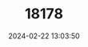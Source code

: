 ---
title: "18178"
category: "Pristoceuthophilus sp. nov."
draft: false
date: 2024-02-22 13:03:50
languages:
  English: ["Samwell Cave Cricket"]
---